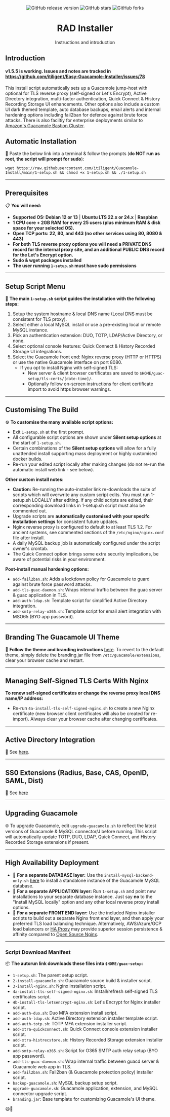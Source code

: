 <div align="center">

![GitHub release version](https://img.shields.io/github/v/release/itiligent/Easy-Guacamole-Installer?style=flat-square&color=orange&labelColor=black)
![GitHub stars](https://img.shields.io/github/stars/itiligent/Easy-Guacamole-Installer?style=flat-square&color=yellow&labelColor=black)
![GitHub forks](https://img.shields.io/github/forks/itiligent/Easy-Guacamole-Installer?style=flat-square&color=blue&labelColor=black)

#  RAD Installer

Instructions and introduction

</div>



## Introduction

#### v1.5.5 is working. Issues and notes are tracked in https://github.com/itiligent/Easy-Guacamole-Installer/issues/78

This install script automatically sets up a Guacamole jump-host with optional for TLS reverse proxy (self-signed or Let's Encrypt), Active Directory integration, multi-factor authentication, Quick Connect & History Recording Storage UI enhancements. Other options also include a custom UI dark themed template, auto database backups, email alerts and internal hardening options including fail2ban for defence against brute force attacks. There is also faciltiy for enterprise deployments similar to [Amazon's Guacamole Bastion Cluster](http://netcubed-ami.s3-website-us-east-1.amazonaws.com/guaws/v2.3.1/cluster/).

## Automatic Installation

🚀 Paste the below link into a terminal & follow the prompts (**do NOT run as root, the script will prompt for sudo**): 

```shell
wget https://raw.githubusercontent.com/itiligent/Guacamole-Install/main/1-setup.sh && chmod +x 1-setup.sh && ./1-setup.sh
```
---

## Prerequisites

📋 **You will need:**
  - **Supported OS: Debian 12 or 13** | **Ubuntu LTS 22.x or 24.x** | **Raspbian**
  - **1 CPU core + 2GB RAM for every 25 users (plus minimum RAM & disk space for your selected OS).**
- **Open TCP ports: 22, 80, and 443 (no other services using 80, 8080 & 443)**
- **For both TLS reverse proxy options you will need a PRIVATE DNS record for the internal proxy site, and an additional PUBLIC DNS record for the Let's Encrypt option.**
- **Sudo & wget packages installed**
- **The user running `1-setup.sh` must have sudo permissions**

---

## Setup Script Menu

🔧 **The main `1-setup.sh` script guides the installation with the following steps:**

1. Setup the system hostname & local DNS name (Local DNS must be consistent for TLS proxy).
2. Select either a local MySQL install or use a pre-existing local or remote MySQL instance.
3. Pick an authentication extension: DUO, TOTP, LDAP/Active Directory, or none.
4. Select optional console features: Quick Connect & History Recorded Storage UI integrations.
5. Select the Guacamole front end: Nginx reverse proxy (HTTP or HTTPS) or use the native Guacamole interface on port 8080.
   - If you opt to install Nginx with self-signed TLS:
     - New server & client browser certificates are saved to `$HOME/guac-setup/tls-certs/[date-time]/`.
     - Optionally follow on-screen instructions for client certificate import to avoid https browser warnings.

---

## Customising The Build

⚙️ **To customise the many available script options:**

- Exit `1-setup.sh` at the first prompt.
- All configurable script options are shown under **Silent setup options** at the start of `1-setup.sh`. 
- Certain combinations of the **Silent setup options** will allow for a fully unattended install supporting mass deployment or highly customised docker builds.
- Re-run your edited script locally after making changes (do not re-run the automatic install web link - see below). 

**Other custom install notes:**
- **Caution:** Re-running the auto-installer link re-downloads the suite of scripts which will overwrite any custom script edits. You must run 1-setup.sh LOCALLY after editing. If any child scripts are edited, their corresponding download links in 1-setup.sh script must also be commented out.
- Upgrade scripts are **automatically customised with your specifc installation settings** for consistent future updates.
- Nginx reverse proxy is configured to default to at least TLS 1.2. For ancient systems, see commented sections of the `/etc/nginx/nginx.conf` file after install.
- A daily MySQL backup job is automatically configured under the script owner's crontab.
- The Quick Connect option brings some extra security implications, be aware of potential risks in your environment.

**Post-install manual hardening options:**

- `add-fail2ban.sh`: Adds a lockdown policy for Guacamole to guard against brute force password attacks.
- `add-tls-guac-daemon.sh`: Wraps internal traffic between the guac server & guac application in TLS.
- `add-auth-ldap.sh`: Template script for simplified Active Directory integration.
- `add-smtp-relay-o365.sh`: Template script for email alert integration with MSO65 (BYO app password).

---

## Branding The Guacamole UI Theme

🎨 **Follow the theme and branding instructions** [here](https://github.com/itiligent/Guacamole-Install/tree/main/guac-custom-theme-builder). To revert to the default theme, simply delete the branding.jar file from `/etc/guacamole/extensions`, clear your browser cache and restart.

---

## Managing Self-Signed TLS Certs With Nginx

**To renew self-signed certificates or change the reverse proxy local DNS name/IP address:** 
- Re-run `4a-install-tls-self-signed-nginx.sh` to create a new Nginx certificate (new browser client certificates will also be created for re-import). Always clear your browser cache after changing certificates.

---

## Active Directory Integration

🔑 See [here](https://github.com/itiligent/Guacamole-Install/blob/main/ACTIVE-DIRECTORY-HOW-TO.md).

---

## SS0 Extensions (Radius, Base, CAS, OpenID, SAML, Dist)
🔑 See [here](https://github.com/itiligent/Guacamole-Installer/blob/main/SSO-EXTENSIONS-HOW-TO.md)

---

## Upgrading Guacamole

🌐 To upgrade Guacamole, edit `upgrade-guacamole.sh` to reflect the latest versions of Guacamole & MySQL connector/J before running. This script will automatically update TOTP, DUO, LDAP, Quick Connect, and History Recorded Storage extensions if present.

---

## High Availability Deployment

- 👔 **For a separate DATABASE layer:** Use the `install-mysql-backend-only.sh` [here](https://github.com/itiligent/Guacamole-Install/tree/main/guac-enterprise-build) to install a standalone instance of the Guacamole MySQL database.
- 👔 **For a separate APPLICATION layer:** Run `1-setup.sh` and point new installations to your separate database instance. Just say **no** to the "Install MySQL locally" option and any other local reverse proxy install options.
- 👔 **For a separate FRONT END layer:** Use the included Nginx installer scripts to build out a separate Nginx front end layer, and then apply your preferred TLS load balancing technique. Alternatively, AWS/Azure/GCP load balancers or [HA Proxy](https://www.haproxy.org/) may provide superior session persistence & affinity compared to [Open Source Nginx](https://www.nginx.com/products/nginx/compare-models/).

---

### Script Download Manifest

📦 **The autorun link downloads these files into `$HOME/guac-setup`:**

- `1-setup.sh`: The parent setup script.
- `2-install-guacamole.sh`: Guacamole source build & installer script.
- `3-install-nginx.sh`: Nginx installation script.
- `4a-install-tls-self-signed-nginx.sh`: Install/refresh self-signed TLS certificates script.
- `4b-install-tls-letsencrypt-nginx.sh`: Let's Encrypt for Nginx installer script.
- `add-auth-duo.sh`: Duo MFA extension install script.
- `add-auth-ldap.sh`: Active Directory extension installer template script.
- `add-auth-totp.sh`: TOTP MFA extension installer script.
- `add-xtra-quickconnect.sh`: Quick Connect console extension installer script.
- `add-xtra-histrecstore.sh`: History Recorded Storage extension installer script.
- `add-smtp-relay-o365.sh`: Script for O365 SMTP auth relay setup (BYO app password).
- `add-tls-guac-daemon.sh`: Wrap internal traffic between guacd server & Guacamole web app in TLS.
- `add-fail2ban.sh`: Fail2ban (& Guacamole protection policy) installer script.
- `backup-guacamole.sh`: MySQL backup setup script.
- `upgrade-guacamole.sh`: Guacamole application, extension, and MySQL connector upgrade script.
- `branding.jar`: Base template for customizing Guacamole's UI theme.

😄🥑









